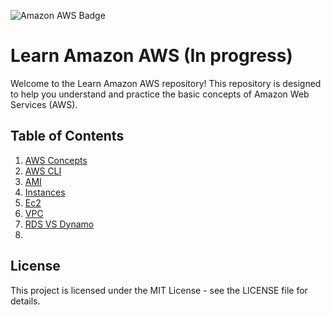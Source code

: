 ![Amazon AWS Badge](https://img.shields.io/badge/Amazon%20AWS-232F3E?logo=amazonaws&logoColor=fff&style=for-the-badge)
# Learn Amazon AWS (In progress)

Welcome to the Learn Amazon AWS repository! This repository is designed to help you understand and practice the basic concepts of Amazon Web Services (AWS).

## Table of Contents
  1. [AWS Concepts](./awsconcepts.md)
  2. [AWS CLI](./AwsCLI.md)
  3. [AMI](./AMI.md)
  4. [Instances](./instances.md)
  5. [Ec2](./ec2.md)
  6. [VPC](./vpc.md)
  7. [RDS VS Dynamo](./rds-vs-dynamo.md)
  8. 

## License
This project is licensed under the MIT License - see the LICENSE file for details.

